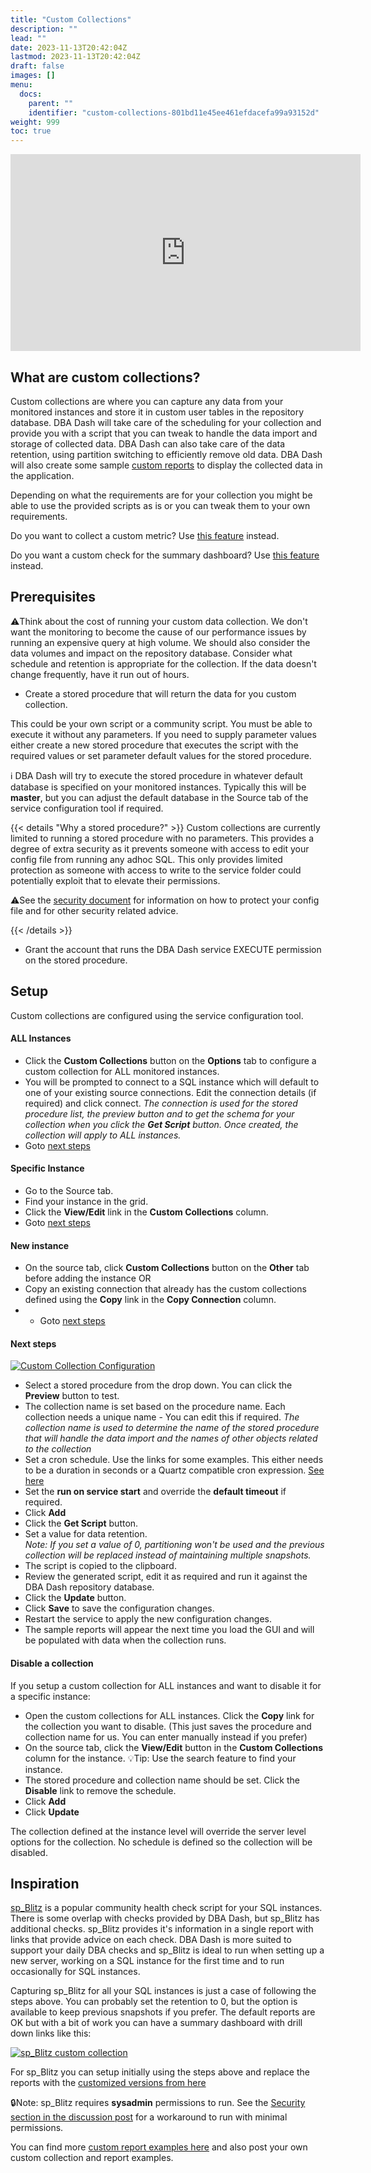 ```yaml
---
title: "Custom Collections"
description: ""
lead: ""
date: 2023-11-13T20:42:04Z
lastmod: 2023-11-13T20:42:04Z
draft: false
images: []
menu:
  docs:
    parent: ""
    identifier: "custom-collections-801bd11e45ee461efdacefa99a93152d"
weight: 999
toc: true
---
```

<iframe width="560" height="315" src="https://www.youtube.com/embed/0gebFSyS6_k?si=dPriURKKBtHAt7C_" title="YouTube video player" frameborder="0" allow="accelerometer; autoplay; clipboard-write; encrypted-media; gyroscope; picture-in-picture; web-share" allowfullscreen></iframe>

## What are custom collections?

Custom collections are where you can capture any data from your monitored instances and store it in custom user tables in the repository database.  DBA Dash will take care of the scheduling for your collection and provide you with a script that you can tweak to handle the data import and storage of collected data.  DBA Dash can also take care of the data retention, using partition switching to efficiently remove old data.  DBA Dash will also create some sample [custom reports](/docs/how-to/create-custom-reports/) to display the collected data in the application.  

Depending on what the requirements are for your collection you might be able to use the provided scripts as is or you can tweak them to your own requirements.  

Do you want to collect a custom metric?  Use [this feature](/docs/help/os-performance-counters/) instead. 

Do you want a custom check for the summary dashboard?  Use [this feature](/docs/help/custom-checks/) instead.

## Prerequisites

⚠️Think about the cost of running your custom data collection.  We don't want the monitoring to become the cause of our performance issues by running an expensive query at high volume.  We should also consider the data volumes and impact on the repository database.  Consider what schedule and retention is appropriate for the collection.  If the data doesn't change frequently, have it run out of hours.

* Create a stored procedure that will return the data for you custom collection.  

This could be your own script or a community script.  You must be able to execute it without any parameters.  If you need to supply parameter values either create a new stored procedure that executes the script with the required values or set parameter default values for the stored procedure.

ℹ️ DBA Dash will try to execute the stored procedure in whatever default database is specified on your monitored instances.  Typically this will be **master**, but you can adjust the default database in the Source tab of the service configuration tool if required.

{{< details "Why a stored procedure?" >}}
Custom collections are currently limited to running a stored procedure with no parameters.  This provides a degree of extra security as it prevents someone with access to edit your config file from running any adhoc SQL.  This only provides limited protection as someone with access to write to the service folder could potentially exploit that to elevate their permissions. 

⚠️See the [security document](/docs/help/security) for information on how to protect your config file and for other security related advice.

{{< /details >}}

* Grant the account that runs the DBA Dash service EXECUTE permission on the stored procedure.

## Setup

Custom collections are configured using the service configuration tool.  

#### ALL Instances

* Click the **Custom Collections** button on the **Options** tab to configure a custom collection for ALL monitored instances.  
* You will be prompted to connect to a SQL instance which will default to one of your existing source connections.  Edit the connection details (if required) and click connect.
*The connection is used for the stored procedure list, the preview button and to get the schema for your collection when you click the **Get Script** button.  Once created, the collection will apply to ALL instances.*
* Goto [next steps](#next-steps)

#### Specific Instance

* Go to the Source tab.
* Find your instance in the grid.
* Click the **View/Edit** link in the **Custom Collections** column.
* Goto [next steps](#next-steps)

#### New instance

* On the source tab, click **Custom Collections** button on the **Other** tab before adding the instance
OR
* Copy an existing connection that already has the custom collections defined using the **Copy** link in the **Copy Connection** column.
* * Goto [next steps](#next-steps)

#### Next steps

[![Custom Collection Configuration](custom-collection-configuration.png)](custom-collection-configuration.png)

* Select a stored procedure from the drop down.  You can click the **Preview** button to test.
* The collection name is set based on the procedure name.  Each collection needs a unique name - You can edit this if required.
*The collection name is used to determine the name of the stored procedure that will handle the data import and the names of other objects related to the collection*
* Set a cron schedule.  Use the links for some examples.  This either needs to be a duration in seconds or a Quartz compatible cron expression. [See here](/docs/help/schedule/#cron-expressions) 
* Set the **run on service start** and override the **default timeout** if required.
* Click **Add**
* Click the **Get Script** button. 
* Set a value for data retention.  
*Note: If you set a value of 0, partitioning won't be used and the previous collection will be replaced instead of maintaining multiple snapshots.*  
* The script is copied to the clipboard.
* Review the generated script, edit it as required and run it against the DBA Dash repository database.
* Click the **Update** button.
* Click **Save** to save the configuration changes.
* Restart the service to apply the new configuration changes.
* The sample reports will appear the next time you load the GUI and will be populated with data when the collection runs.

#### Disable a collection

If you setup a custom collection for ALL instances and want to disable it for a specific instance:

* Open the custom collections for ALL instances.  Click the **Copy** link for the collection you want to disable.  (This just saves the procedure and collection name for us.  You can enter manually instead if you prefer)
* On the source tab, click the **View/Edit** button in the **Custom Collections** column for the instance.  💡Tip: Use the search feature to find your instance. 
* The stored procedure and collection name should be set.  Click the **Disable** link to remove the schedule.
* Click **Add**
* Click **Update**

The collection defined at the instance level will override the server level options for the collection.  No schedule is defined so the collection will be disabled.

## Inspiration

[sp_Blitz](https://www.brentozar.com/blitz/) is a popular community health check script for your SQL instances.  There is some overlap with checks provided by DBA Dash, but sp_Blitz has additional checks.  sp_Blitz provides it's information in a single report with links that provide advice on each check. DBA Dash is more suited to support your daily DBA checks and sp_Blitz is ideal to run when setting up a new server, working on a SQL instance for the first time and to run occasionally for SQL instances.

Capturing sp_Blitz for all your SQL instances is just a case of following the steps above.  You can probably set the retention to 0, but the option is available to keep previous snapshots if you prefer.  The default reports are OK but with a bit of work you can have a summary dashboard with drill down links like this:

[![sp_Blitz custom collection](sp-blitz-custom-collection.png)](sp-blitz-custom-collection.png)

For sp_Blitz you can setup initially using the steps above and replace the reports with the [customized versions from here](https://github.com/trimble-oss/dba-dash/discussions/768)

🔒Note: sp_Blitz requires **sysadmin** permissions to run. See the [Security section in the discussion post](https://github.com/trimble-oss/dba-dash/discussions/768) for a workaround to run with minimal permissions.

You can find more [custom report examples here](https://github.com/trimble-oss/dba-dash/discussions?discussions_q=label%3A%22Custom+Report%22) and also post your own custom collection and report examples.




